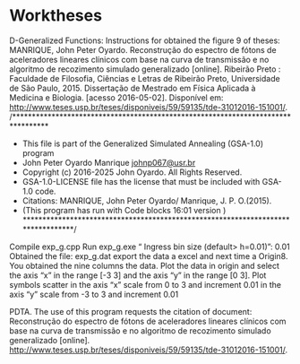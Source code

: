 # Worktheses
D-Generalized Functions:
Instructions for obtained the figure 9 of theses:
MANRIQUE, John Peter Oyardo. Reconstrução do espectro de fótons de aceleradores lineares clínicos com base na curva de transmissão e no algoritmo de recozimento simulado generalizado [online]. Ribeirão Preto : Faculdade de Filosofia, Ciências e Letras de Ribeirão Preto, Universidade de São Paulo, 2015. Dissertação de Mestrado em Física Aplicada à Medicina e Biologia. [acesso 2016-05-02]. Disponível em: <http://www.teses.usp.br/teses/disponiveis/59/59135/tde-31012016-151001/>.
/*********************************************************************************
* This file is part of the Generalized Simulated Annealing (GSA-1.0) program
* John Peter Oyardo Manrique <johnp067@usr.br>
* Copyright (c) 2016-2025 John Oyardo.  All Rights Reserved.
* GSA-1.0-LICENSE file has the license that must be included with GSA-1.0 code.
* Citations: MANRIQUE, John Peter Oyardo/ Manrique, J. P. O.(2015).
* (This program has run with Code blocks 16:01 version )
*********************************************************************************/

Compile exp_g.cpp 
Run  exp_g.exe
“ Ingress bin size (default> h=0.01)”:         0.01
Obtained the file: exp_g.dat export the data a excel and next time a Origin8. You obtained the nine columns the data.
Plot the data in origin and select the axis “x” in the range [-3 3] and the axis “y” in the range [0 3].
Plot symbols scatter
 in the axis “x”  scale from 0 to 3 and increment 0.01
in the axis “y”  scale from -3 to 3 and increment 0.01

PDTA.
The use of this program requests the citation of document: 
Reconstrução do espectro de fótons de aceleradores lineares clínicos com base na curva de transmissão e no algoritmo de recozimento simulado generalizado [online]. <http://www.teses.usp.br/teses/disponiveis/59/59135/tde-31012016-151001/>.
